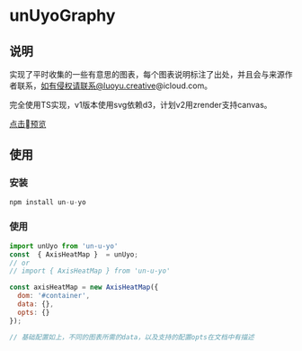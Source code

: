 # unUyoGraphy
## 说明
实现了平时收集的一些有意思的图表，每个图表说明标注了出处，并且会与来源作者联系，如有侵权请联系@luoyu.creative@icloud.com。

完全使用TS实现，v1版本使用svg依赖d3，计划v2用zrender支持canvas。

<a href="https://theyuuu.github.io/unUyoGraphy/#/components/preview">点击预览</a>

## 使用
### 安装
```js
npm install un-u-yo
```
### 使用
```js
import unUyo from 'un-u-yo'
const  { AxisHeatMap }  = unUyo;
// or
// import { AxisHeatMap } from 'un-u-yo'

const axisHeatMap = new AxisHeatMap({
  dom: '#container',
  data: {},
  opts: {}
});

// 基础配置如上，不同的图表所需的data，以及支持的配置opts在文档中有描述
```